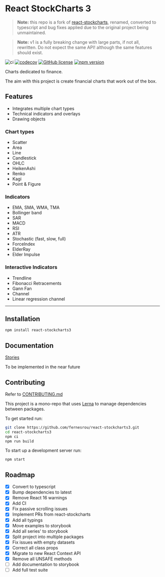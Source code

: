 # React StockCharts 3

> **Note:** this repo is a fork of [react-stockcharts](https://github.com/rrag/react-stockcharts), renamed, converted to typescript and bug fixes applied due to the original project being unmaintained.

> **Note:** v1 is a fully breaking change with large parts, if not all, rewritten. Do not expect the same API! although the same features should exist.

![ci](https://github.com/fernesrou/react-stockcharts3/workflows/ci/badge.svg)
[![codecov](https://codecov.io/gh/fernesrou/react-stockcharts3/branch/master/graph/badge.svg)](https://codecov.io/gh/fernesrou/react-stockcharts3)
[![GitHub license](https://img.shields.io/badge/license-MIT-brightgreen.svg)](https://github.com/fernesrou/react-stockcharts3/blob/master/LICENSE) [![npm version](https://img.shields.io/npm/v/react-stockcharts3.svg?style=flat)](https://www.npmjs.com/package/react-stockcharts3)

Charts dedicated to finance.

The aim with this project is create financial charts that work out of the box.

## Features

-   Integrates multiple chart types
-   Technical indicators and overlays
-   Drawing objects

### Chart types

-   Scatter
-   Area
-   Line
-   Candlestick
-   OHLC
-   HeikenAshi
-   Renko
-   Kagi
-   Point & Figure

### Indicators

-   EMA, SMA, WMA, TMA
-   Bollinger band
-   SAR
-   MACD
-   RSI
-   ATR
-   Stochastic (fast, slow, full)
-   ForceIndex
-   ElderRay
-   Elder Impulse

### Interactive Indicators

-   Trendline
-   Fibonacci Retracements
-   Gann Fan
-   Channel
-   Linear regression channel

---

## Installation

```sh
npm install react-stockcharts3
```

## Documentation

[Stories](#)

To be implemented in the near future

## Contributing

Refer to [CONTRIBUTING.md](./CONTRIBUTING.md)

This project is a mono-repo that uses [Lerna](https://lerna.js.org/) to manage dependencies between packages.

To get started run:

```bash
git clone https://github.com/fernesrou/react-stockcharts3.git
cd react-stockcharts3
npm ci
npm run build
```

To start up a development server run:

```bash
npm start
```

## Roadmap

-   [x] Convert to typescript
-   [x] Bump dependencies to latest
-   [x] Remove React 16 warnings
-   [x] Add CI
-   [x] Fix passive scrolling issues
-   [x] Implement PRs from react-stockcharts
-   [x] Add all typings
-   [x] Move examples to storybook
-   [x] Add all series' to storybook
-   [x] Split project into multiple packages
-   [x] Fix issues with empty datasets
-   [x] Correct all class props
-   [x] Migrate to new React Context API
-   [x] Remove all UNSAFE methods
-   [ ] Add documentation to storybook
-   [ ] Add full test suite
